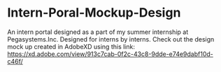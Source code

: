 # Intern-Poral-Mockup-Design
An intern portal designed as a part of my summer internship at Pegasystems.Inc. Designed for interns by interns.
Check out the design mock up created in AdobeXD using this link: https://xd.adobe.com/view/913c7cab-0f2c-43c8-9dde-e74e9dabf10d-c46f/
